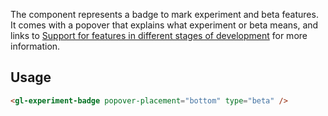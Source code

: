 The component represents a badge to mark experiment and beta features.
It comes with a popover that explains what experiment or beta means, and links
to [Support for features in different stages of development](https://docs.gitlab.com/ee/policy/development_stages_support.html)
for more information.

## Usage

```html
<gl-experiment-badge popover-placement="bottom" type="beta" />
```
